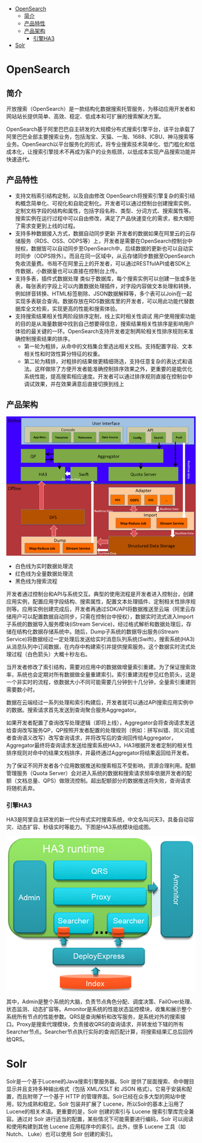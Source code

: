 <!-- GFM-TOC -->
* [OpenSearch](#OpenSearch)
  * [简介](#简介)
  * [产品特性](#产品特性)
  * [产品架构](#产品架构)
    * [引擎HA3](#引擎HA3)
* [Solr](#Solr)
<!-- GFM-TOC -->

# OpenSearch

## 简介

开放搜索（OpenSearch）是一款结构化数据搜索托管服务，为移动应用开发者和网站站长提供简单、高效、稳定、低成本和可扩展的搜索解决方案。

OpenSearch基于阿里巴巴自主研发的大规模分布式搜索引擎平台，该平台承载了阿里巴巴全部主要搜索业务，包括淘宝、天猫、一淘、1688、ICBU、神马搜索等业务。OpenSearch以平台服务化的形式，将专业搜索技术简单化、低门槛化和低成本化，让搜索引擎技术不再成为客户的业务瓶颈，以低成本实现产品搜索功能并快速迭代。

## 产品特性

- 支持文档索引结构定制，以及自由修改
OpenSearch将搜索引擎复杂的索引结构概念简单化、可视化和自助定制化。开发者可以通过控制台创建搜索实例，定制文档字段的结构和属性，包括字段名称、类型、分词方式、搜索属性等。搜索实例在运行过程中可以自由修改，满足了产品快速变化的需求，极大缩短了需求变更到上线的过程。
- 支持多种数据接入方式，数据自动同步更新
开发者的数据如果在阿里云的云存储服务（RDS、OSS、ODPS等）上，开发者是需要在OpenSearch控制台中授权，数据皆可以自动同步至OpenSearch中，后续数据的更新也可以自动实时同步（ODPS除外）。而且在同一区域中，从云存储同步数据至OpenSearch免收流量费。书局不在阿里云上的开发者，可以通过RESTfulAPI或者SDK上传数据，小数据量也可以直接在控制台上传。
- 支持多表，插件式数据处理
类似于数据库，每个搜索实例可以创建一张或多张表，每张表的字段上可以内置数据处理插件，对字段内容做文本处理和转换，例如拼音转换、HTML标签剔除、JSON数据解释等，多个表可以Join在一起实现多表联合查询。数据存放在RDS数据库里的开发者，可以用此功能代替数据库全文检索，实现更高的性能和搜索体验。
- 支持搜索结果相关性两阶段排序定制，线上实时相关性调试
用户使用搜索功能的目的是从海量数据中找到自己想要得信息，搜索结果相关性排序是影响用户体验的最关键的一环。OpenSearch支持开发者定制两轮相关性排序规则来准确控制搜索结果的排序。
  - 第一轮为粗排，从命中的文档集合里选出相关文档。支持配置字段、文本相关性和时效性算分特征的权重。
  - 第二轮为精排，对粗排的结果做更精细筛选，支持任意复杂的表达式和语法。这样做除了方便开发者能准确控制排序效果之外，更重要的是能优化系统性能，提高搜索相应速度。开发者可以通过排序规则直接在控制台中调试效果，并在效果满意后直接切换到线上

## 产品架构

![](../../assets/cs-note/distribute/mk-2020-07-12-13-56-46.png)

- 白色线为实时数据处理流
- 红色线为全量数据处理流
- 黑色线为搜索流程

开发者通过控制台和API与系统交互。典型的使用流程是开发者进入控制台，创建应用实例，配置应用字段结构、搜索属性，配置文本处理插件、定制相关性排序规则等。应用实例创建完成后，开发者再通过SDK/API将数据推送至云端（阿里云存储用户可以配置数据自动同步，只需在控制台中授权），数据实时流式进入Import子系统的数据导入服务模块(iStream Service)，经过格式解析和数据处理后，存储在结构化数据存储系统中。随后，Dump子系统的数据导出服务(iStream Service)将数据经过一定处理后发送给实时消息队列系统(Swift)，搜索系统(HA3)从消息队列中订阅数据，在内存中构建索引并提供搜索服务。这个数据实时流式处理过程（白色箭头）大概十秒左右。

当开发者修改了索引结构，需要对应用中的数据做增量索引重建。为了保证搜索效率，系统也会定期对所有数据做全量重建索引。索引重建流程参见红色箭头，这是一个非实时的流程，依数据大小不同可能需要几分钟到十几分钟，全量索引重建则需要数小时。

数据在云端经过一系列处理和索引构建后，开发者就可以通过API搜索应用实例中的数据。搜索请求首先发送到查询聚合服务Aggregator。

如果开发者配置了查询改写处理逻辑（即将上线），Aggregator会将查询请求发送给查询改写服务QP，QP按照开发者配置的处理规则（例如：拼写纠错、同义词或者查询语义改写）改写查询请求，并将改写后的查询回传给Aggregator，Aggregator最终将查询请求发送给搜索系统HA3，HA3根据开发者定制的相关性排序规则对命中的结果文档排序，并最终通过Aggregator将结果返回给开发者。

为了保证不同开发者各个应用数据推送和搜索相互不受影响，资源合理利用。配额管理服务（Quota Server）会对进入系统的数据和搜索请求频率依据开发者的配额（文档总量、QPS）做限流控制。超出配额部分的数据推送将失败，查询请求将随机丢弃。

### 引擎HA3

HA3是阿里自主研发的新一代分布式实时搜索系统，中文名叫问天3，具备自动容灾、动态扩容、秒级实时等能力。下图是HA3系统模块组成图。

![](../../assets/cs-note/distribute/mk-2020-07-12-14-00-30.png)

其中，Admin是整个系统的大脑，负责节点角色分配、调度决策、FailOver处理、状态监测、动态扩容等。Amonitor是系统的性能状态监控模块，收集和展示整个系统所有节点的性能参数。QRS是查询解析和改写服务，是系统对外的搜索接口。Proxy是搜索代理模块，负责接收QRS的查询请求，并转发给下辖的所有Searcher节点。Searcher节点执行实际的查询匹配计算，将搜索结果汇总后回传给QRS。




# Solr

Solr是一个基于Lucene的Java搜索引擎服务器。Solr 提供了层面搜索、命中醒目显示并且支持多种输出格式（包括 XML/XSLT 和 JSON 格式）。它易于安装和配置，而且附带了一个基于 HTTP 的管理界面。Solr已经在众多大型的网站中使用，较为成熟和稳定。Solr 包装并扩展了 Lucene，所以Solr的基本上沿用了Lucene的相关术语。更重要的是，Solr 创建的索引与 Lucene 搜索引擎库完全兼容。通过对 Solr 进行适当的配置，某些情况下可能需要进行编码，Solr 可以阅读和使用构建到其他 Lucene 应用程序中的索引。此外，很多 Lucene 工具（如Nutch、 Luke）也可以使用 Solr 创建的索引。